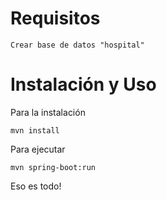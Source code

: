 # Requisitos
```
Crear base de datos "hospital"
```
# Instalación y Uso
Para la instalación
```
mvn install
```
Para ejecutar
```
mvn spring-boot:run
```

Eso es todo!

